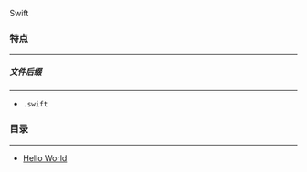 Swift

### 特点
---
##### 文件后缀
---
* `.swift`

### 目录
---
* [Hello World](https://github.com/PFei-He/Language-Study-Note/tree/master/Swift/Hello%20World)
